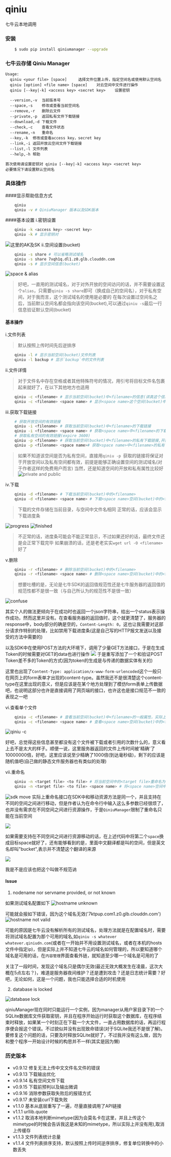 # qiniu
七牛云本地调用

### 安装
```bash
    $ sudo pip install qiniumanager --upgrade
```

### 七牛云存储 Qiniu Manager

```
Usage:
  qiniu <your file> [space]		选择文件位置上传，指定空间名或使用默认空间名
  qiniu [option] <file name> [space]	对云空间中文件进行操作
  qiniu [--key|-k] <access key> <secret key>	设置密钥

  --version,-v	当前版本号
  --space,-s	修改或查看当前空间名
  --remove,-r	删除云文件
  --private,-p	返回私有文件下载链接
  --download,-d	下载文件
  --check,-c	查看文件状态
  --rename,-n	重命名
  --key,-k	修改或查看access key，secret key
  --link,-i	返回开放云空间文件下载链接
  --list,-l	文件列表
  --help,-h	帮助

首次使用请设置密钥对 qiniu [--key|-k] <access key> <secret key>
必要情况下请设置默认空间名
```

### 具体操作

####显示帮助信息方式
```bash
	qiniu
	qiniu -v # QiniuManager 版本以及SDK版本
```
####基本设置
i.密钥设置
```bash
	qiniu -k <access key> <secret key>	
	qiniu -k # 显示密钥对
```
![这里的AK及SK](https://static.hellflame.net/resource/5ccf929aae10fc0fb5a26a63c28e6d45)
	ii.空间设置(bucket)
```bash
	qiniu -s share # 可以省略测试域名
	qiniu -s share 7xqh1q.dl1.z0.glb.clouddn.com
	qiniu -s # 显示空间信息(bucket)
```
![space & alias](https://static.hellflame.net/resource/e506e9787b0a693da3a4d5be381b28ad)

>好吧，一直用的测试域名，对于对外开放的空间访问的话，并不需要设置这个`alias`，只需要`qiniu -s share`即可（换成自己的空间名），对于私有空间，对于我而言，这个测试域名的使用是必要的
>在每次设置过空间名之后，当前默认空间名都会指向该空间(bucket),可以通过`qiniu -s`最后一行信息验证默认空间(bucket)
#### 基本操作
i.文件列表

> 默认按照上传时间先后逆排序

```bash
	qiniu -l # 显示当前空间(bucket)文件列表
	qiniu -l backup # 显示`backup`中的文件列表
```
ii.文件详情

> 对于文件名中存在空格或者其他特殊符号的情况，用引号将目标文件名包裹起来就好了，在以下其他地方也适用

```bash
	qiniu -c <filename> # 显示当前空间(bucket)中<filename>的信息(讲真这个信息炒鸡简略)
	qiniu -c <filename> <space name> # 显示<space name>这个空间(bucket)中<filename>的信息
```

iii.获取下载链接

```bash
	# 获取开放空间的有效链接
	qiniu -i <filename> # 获取当前空间(bucket)中<filename>的下载链接
	qiniu -i <filename> <space name> # 获取<space name>中<filename>的下载链接
	# 获取私有空间的有效链接(expire 3600)
	qiniu -p <filename> # 获取当前空间(bucket)中<filename>的私有下载链接,开放空间返回的链接可下载，但不会被expire限制可下载时间
	qiniu -p <filename> <space name># 获取<space name>中<filename>的私有下载链接，开放空间返回的链接可下载，但不会被expire限制可下载时间
```
> 如果不知道该空间是否为私有空间，直接用`qiniu -p `获取的链接将保证对于开放空间以及私有空间都有效，前提是能够正确设置空间的测试域名(对于作者这样的免费用户而言)
> 当然，还是知道空间的开放和私有属性比较好
![private and public](https://static.hellflame.net/resource/b74f36b5f05569fa005952e5a90561da)

iv.下载

```bash
	qiniu -d <filename> # 下载当前空间(bucket)中的<filename>
	qiniu -d <filename> <space name> # 下载<space name>空间(bucket)中的<filename>
```

> 下载的文件存储在当前目录，与空间中文件名相同
> 正常的话，应该会显示下载进度条

![progress](https://static.hellflame.net/resource/7dc3b5f8d42a49d2233d152c6779b829)
![finished](https://static.hellflame.net/resource/a51952d5e39ab3c3308fced9ed79db1a)

>不正常的话，进度条可能会不能正常显示，不过如果还好的话，最终文件还是会正常下载完毕
>如果崩溃的话，还是老老实实`wget url -O <filename>`好了

v.删除
```bash
	qiniu -r <filename> # 删除当前空间(bucket)中的<filename>
	qiniu -r <filename> <space name> # 删除<space name>空间(bucket)中的<filename>
```

> 想要吐槽的是，无论是七牛SDK的返回值规范性还是七牛服务器的返回值的规范性都不是很一致（与自己所认为的规范性不是很一致）

![confuse](https://static.hellflame.net/resource/8db93d0655185b086dde5ec2a4b8b9b6)

其实个人的做法更倾向于在成功时也返回一个json字符串，给出一个status表示操作成功，然而这里并没有。在查看服务器的返回值时，这个就更清楚了，服务器的response中，body部分的确是空的，`Content-Length: 0`，这也让我需要对这部分请求作特别的处理，比如禁用下载进度条(这是自己写的HTTP报文发送以及接受的方法中需要的)

以及SDK中在使用POST方法的大环境下，调用了少量GET方法接口，于是在生成Token的时候需要对GET的data也进行操作
![](https://static.hellflame.net/resource/053660e4f3d6751c827c2bfe62aaa38c)
于是重写添加了一个和验证POST Token差不多的Token的方式(因为token的生成是与传递的数据实体有关的)

这里也出现了`Content-Type: application/x-www-form-urlencoded`这个一般只在网页上的form表单才出现的content-type。虽然我还不是很清楚这个content-type在这里出现的意义，但是应该是在某个地方处理到了模仿form表单上传数据吧，也说明这部分也许是直接调用了网页端的接口，也许这也是接口规范不一致的表现之一吧

vi.查看单个文件
```bash
	qiniu -c <filename> # 查看当前空间(bucket)中<filename>的一般属性，实际上并没有太详细的信息的样子
	qiniu -c <filename> <space name> # 查看<space name>空间(bucket)中的<filename>的一般信息
```

![qiniu -c](https://static.hellflame.net/resource/ffcf828ae54effbb8bb3e669b43db2ec)

好吧，总觉得这些信息甚至都没有这个文件被下载或者引用的次数什么的，意义看上去不是太大的样子。顺便一说，这里服务器返回的文件上传时间被'精确'了10000000倍，好吧，这里应该说至少精确了1000倍(到达毫秒级)，剩下的应该是随机值吧(自己做的静态文件服务器也有类似的处理)

vii.重命名
```bash
	qiniu -n <target file> <to file> # 将当前空间中的<target file>重命名为<to file>
	qiniu -n <target file> <to file> <space name> # 将<space name>空间中的<target file>重命名为<space name>空间中的<to file>
```

![sdk move](https://static.hellflame.net/resource/45dfd760b9d4dcf54ecd6ea81f32b8a1)
实际上重命名接口在SDK中和移动资源方法是同一个，并且支持在不同的空间之间进行移动，但是作者认为在命令行中输入这么多参数已经很烦了，也并没有需求在不同空间之间进行资源操作，于是`QiniuManager`限制了重命名只能在当前空间

![](https://static.hellflame.net/resource/aef205f6251e8e50e42f034193fe8b26)

如果需要支持在不同空间之间进行资源移动的话，在上述代码中将第二个`space`换成目标space就好了，还有能够看到的是，里面中文翻译都是叫的空间，但是英文名却叫"bucket",表示并不清楚这个翻译的来源

![](https://static.hellflame.net/resource/54fbc0df69cbb8df1296f5712ee23c09)

我是不是应该也把这个叫做不规范讷

#### Issue
1. nodename nor servname provided, or not known

如果测试域名配置如下
![hostname unknown](https://static.hellflame.net/resource/e086339b219f691db1a1052f349deadb)

可能就会报如下错误，因为这个域名无效('7ktpup.com1.z0.glb.clouddn.com')
![hostname not valid](https://static.hellflame.net/resource/748ee73149aa605434221204397b39df)

可能的原因是七牛云没有解析所有的测试域名，处理方法就是在配置域名时，需要将测试域名配置为那个可用的域名,如`qiniu -s whatever whatever.qiniudn.com`(或者在一开始并不用设置测试域名，或者在本机的hosts文件中指定ip)，但是实际上并不知道七牛云的域名如何管理的，所以要知道哪个域名是可用的话，在`内容管理`界面查看外链，就知道至少哪一个域名是可用的了

关注了一段时间，发现这个域名只是偶尔无效(最近无效大概发生在凌晨，这次大概在5点左右？)，难道是服务器夜间维护？还是遭到攻击？还是日志统计需要？好吧，无论如何，这是一个问题，我也只能选择合适的时机使用

2. database is locked

![database lock](https://static.hellflame.net/resource/9869b5ac1d20097cb2e8a78cba81cc5f)

qiniuManager现在同时只能运行一个实例，因为manager从用户家目录下的一个SQLite数据库文件获取密钥，并且在程序开始运行时获取这个数据库，在程序结束时释放，如果某一个时刻正在下载一个大文件，一直占用数据库的话，再运行程序便会报这个错误。不过貌似并没有出现致命错误(对于SQLite我还不是很了解)。要修复这个问题的话，只要及时释放SQLite就好了，不过我并没有这么做，因为和整个程序一开始设计时候的构思并不一样(其实是因为懒)

### 历史版本

+   v0.9.12 修复无法上传中文文件名文件的错误
+   v0.9.13 下载输出优化
+   v0.9.14 私有空间文件下载
+   v0.9.15 下载前预判以及输出微调
+   v0.9.16 消除参数获取失败后的报错方式
+   v0.9.17 未安装curl下载失败
+   v1.1.0  基本从底层重写了一遍，尽量直接调用了API链接
+   v1.1.1  urllib.quote
+   v1.1.2  取消本地判断mimetype(因为会莫名卡在这里，并且上传这个mimetype的时候会告诉我这是未知的mimetype，所以实际上并没有用),取消上传缓存
+   v1.1.3  文件列表统计总量
+   v1.1.4  文件列表排序支持，默认按照上传时间逆序排序，修复单位转换中的小数丢失

